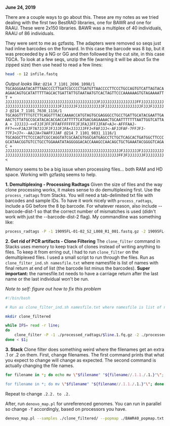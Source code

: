 **June 24, 2019**

There are a couple ways to go about this. These are my notes as we tried dealing with the first two BestRAD libraries, one for BAWR and one for  RAAU. These were 2x150 libraries. BAWR was a multiplex of 40 individuals, RAAU of 86 individuals.

They were sent to me as gzfastq. The adapters were removed so seqs just had inline barcodes on the forward. In this case the barcode was 8 bp, but it was preceeded by a NG or GG and then followed by the cut site, in this case TGCA. To look at a few seqs, unzip the file (warning it will be about 5x the zipped size) then use head to read a few lines:

```sh
head -n 12 infile.fastq
```

*Output looks like:*
`@214_7_1101_2696_1098/1
TGCAGGGAATACATTTAACCCCTTGATCGCCCCTGATGTTAACCCCTTCCCTGCCAGTGTCATTAGTACAAGAACAGTGCATATTTTTAGCACTGATTATTGTAATAATGTCACTAGTTCCCAAAAAAGTGTAGAAAATTT
+
JJJJJJJJJJJJJJJJJJJJJJJJJJJJJJJJJJJJJJJJJFJJJJJJJJJJJJJJJJFFJJJJJJJJJJJJJJJJJJJJJJJJJJJJJJJJJJFJJJJJJFJJJJJJJJJJJFJJJJJJJJJJJJJJJJFJJJFJJJJJJ
@214_7_1101_7638_1116/1
TGCAGGTTTTTGTCTTCAGGTTTACCAAAACCATGTAGTGCGAGGGCCTGCCTGATTGCATACGAATTGAAACTCTTATGCCGCATACACACGACCATTTTTCATGACGAGAAAACTGCAATTTTTTTAATTGGTCATTAA
+
JJJJJJ-<<FJJFJFFJFFAFFFFFFFJFJFAJJFFJJFAF<AJ<-AFFFAAJ-FF7<<<FJAJJF7A7JJJFJFJJJFJFA<JJJJJJFFJ<FAFJJJ<-AFJJFAF-7FFJFJ-77FJ<J7<--AAJJA<7AAFFJJAF
@214_7_1101_9831_1116/1
TGCAGGCTTCTCCCAGTCGCCAGGTATCGCAACGTGGCGATGAGCCTCTGCTCAGCACTGATGGCTTCCCGCATAACGGTGTCCTGCCTGGAAATATAGGGGGACACCAAAGCCAACAGCTGCTGAAATACGGGGTCAGAC
+
JJJJJJJJJJJJJJJJJJJJJJJJJJJJJJJJJJJJJJJJJJJJJJJJJJJFJJJJJJJFJJJJJJJJJJJJJJJJJJJJJJJJJJJJJJJJJJJJJJJJJJJJJJJJJJJJJJJJJJJJFFJFJJJJJJJFJJJJJJJJ<`

Memory seems to be a big issue when processing files… both RAM and HD space. Working with gzfastq seems to help.

**1. Demultiplexing - Processing Radtags**
Given the size of files and the way clone processing works, it makes sense to do demultiplexing first. Use the `process_radtags` from Stacks. You will need a tab-delimited txt file with barcodes and sample IDs. To have it work nicely with `process_radtags`, include a GG before the 8 bp barcode. For whatever reason, also include --barcode-dist-1 so that the correct number of mismatches is used (didn't work with just the --barcode-dist-2 flag). My commandline was something like:

```sh
process_radtags -P -1 19095FL-01-02_S2_L008_R1_001.fastq.gz -2 19095FL-01-02_S2_L008_R2_001.fastq.gz -i gzfastq -e sbfI -b ./BAWR40barcodes_withIDs.txt -o ./processed_radtags/ --barcode-dist-1 3 --barcode-dist-2 3 -r -q --bestrad
```

**2. Get rid of PCR artifacts - Clone Filtering**
The `clone_filter` command in Stacks uses memory to keep track of clones instead of writing anything to files. To keep it from erring out, I had to run `clone_filter` on the demultiplexed files. I used a small script to run through the files. Run as `clone_filter_ind.sh namesfile.txt` where namesfile is list of names with final return at end of list (the barcode list minus the barcodes). **Super important:** the namesfile.txt needs to have a carriage return after the last name or the last individual won't be run. 

*Note to self: figure out how to fix this problem*

```sh
#!/bin/bash

# Run as clone_filter_ind.sh namesfile.txt where namesfile is list of names with final return at end of list.

mkdir clone_filtered

while IFS= read -r line;
do 
	clone_filter -P -1 ./processed_radtags/$line.1.fq.gz -2 ./processed_radtags/$line.2.fq.gz -i gzfastq -o ./clone_filtered/ -D;
done < $1;
```

**3. Stack**
Clone filter does something weird where the filenames get an extra .1 or .2 on them. First, change filenames. The first command prints that what you expect to change will change as expected. The second command is actually changing the file names.

```sh
for filename in *; do echo mv \"$filename" "${filename//.1.1./.1.}"\"; done

for filename in *; do mv \"$filename" "${filename//.1.1./.1.}"\"; done
```

Repeat to change `.2.2. to .2.`

After, run `denovo_map.pl` for unreferenced genomes. You can run in parallel so change `-T` accordingly, based on processors you have.

```sh
denovo_map.pl --samples ./clone_filtered/ --popmap ./BAWR40_popmap.txt -o ./stacks/ -T 4 -M 3 -m 3 -r 3 --paired
```

